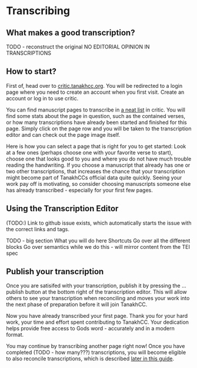 # Transcribing

## What makes a good transcription?
TODO - reconstruct the original
NO EDITORIAL OPINION IN TRANSCRIPTIONS

## How to start?
First of, head over to [critic.tanakhcc.org](https://critic.tanakhcc.org).
You will be redirected to a login page where you need to create an account when you first visit.
Create an account or log in to use critic.

You can find manuscript pages to transcribe in [a neat list](https://critic.tanakhcc.org/transcribe) in critic.
You will find some stats about the page in question, such as the contained verses, or how many transcriptions have already been started and finished for this page.
Simply click on the page row and you will be taken to the transcription editor and can check out the page image itself.

Here is how you can select a page that is right for you to get started:
Look at a few ones (perhaps choose one with your favorite verse to start), choose one that looks good to you and where you do not have much trouble reading the handwriting.
If you choose a manuscript that already has one or two other transcriptions, that increases the chance that your transcription might become part of TanakhCCs official data quite quickly.
Seeing your work pay off is motivating, so consider choosing manuscripts someone else has already transcribed - especially for your first few pages.

## Using the Transcription Editor
(TODO:) Link to github issue exists, which automatically starts the issue with the correct links and tags.

TODO - big section
What you will do here
Shortcuts
Go over all the different blocks
Go over semantics while we do this - will mirror content from the TEI spec

## Publish your transcription
Once you are satisifed with your transcription, publish it by pressing the ... publish button at the bottom right of the transcription editor.
This will allow others to see your transcription when reconciling and moves your work into the next phase of preparation before it will join TanakhCC.

Now you have already transcribed your first page.
Thank you for your hard work, your time and effort spent contributing to TanakhCC.
Your dedication helps provide free access to Gods word - accurately and in a modern format.

You may continue by transcribing another page right now!
Once you have completed (TODO - how many???) transcriptions, you will become eligible to also reconcile transcriptions, which is described [later in this guide](reconciling.html).

